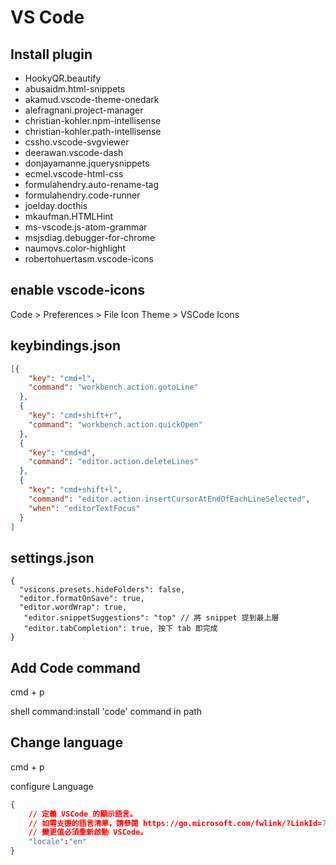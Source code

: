 # VS Code


## Install plugin

- HookyQR.beautify
- abusaidm.html-snippets
- akamud.vscode-theme-onedark
- alefragnani.project-manager
- christian-kohler.npm-intellisense
- christian-kohler.path-intellisense
- cssho.vscode-svgviewer
- deerawan.vscode-dash
- donjayamanne.jquerysnippets
- ecmel.vscode-html-css
- formulahendry.auto-rename-tag
- formulahendry.code-runner
- joelday.docthis
- mkaufman.HTMLHint
- ms-vscode.js-atom-grammar
- msjsdiag.debugger-for-chrome
- naumovs.color-highlight
- robertohuertasm.vscode-icons



## enable vscode-icons

 Code > Preferences > File Icon Theme > VSCode Icons



## keybindings.json

``` json
[{
    "key": "cmd+l",
    "command": "workbench.action.gotoLine"
  },
  {
    "key": "cmd+shift+r",
    "command": "workbench.action.quickOpen"
  },
  {
    "key": "cmd+d",
    "command": "editor.action.deleteLines"
  },
  {
    "key": "cmd+shift+l",
    "command": "editor.action.insertCursorAtEndOfEachLineSelected",
    "when": "editorTextFocus"
  }
]

```


## settings.json

```
{
  "vsicons.presets.hideFolders": false,
  "editor.formatOnSave": true,
  "editor.wordWrap": true,
   "editor.snippetSuggestions": "top" // 將 snippet 提到最上層
   "editor.tabCompletion": true, 按下 tab 即完成
}		
```


## Add Code command

cmd + p

shell command:install 'code' command in path

## Change language

cmd + p

configure Language

``` json
{
	// 定義 VSCode 的顯示語言。
	// 如需支援的語言清單，請參閱 https://go.microsoft.com/fwlink/?LinkId=761051。
	// 變更值必須重新啟動 VSCode。
	"locale":"en"
}
```
